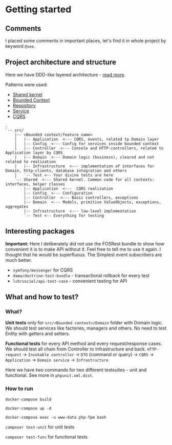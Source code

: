 # Getting started

## Comments

I placed some comments in important places, let's find it in whole project by keyword `@see`.

## Project architecture and structure

Here we have DDD-like layered architecture - [read more](https://vaadin.com/learn/tutorials/ddd/strategic_domain_driven_design).

Patterns were used:
* [Shared kernel](https://vaadin.com/learn/tutorials/ddd/strategic_domain_driven_design#_shared_kernel)
* [Bounded Context](https://3-info.ru/post/10154)
* [Repository](https://github.com/dddinphp/repository-examples)
* [Service](https://lostechies.com/jimmybogard/2008/08/21/services-in-domain-driven-design/)
* [CQRS](https://martinfowler.com/bliki/CQRS.html)

```
.
`-- src/
    |-- <Bounded context/feature name>
    |   |-- Application  <--- CQRS, events, related tp Domain layer
    |   |-- Config  <--- Config for services inside bounded context
    |   |-- Controller  <--- Console and HTTP-controllers, related to Application layer by CQRS
    |   |-- Domain  <--- Domain logic (business), cleared and not related to realization
    |   |-- Infrastructure  <--- implementation of interfaces for Domain, http-clients, database integration and others
    |   `-- Test <-- Your divine tests are here
    `-- Shared  <--- Shared kernel. Common code for all contexts: interfaces, helper classes
        |-- Application  <---  CQRS realization
        |-- Config  <--- Configuration
        |-- Controller  <--- Basic controllers, exceptions
        |-- Domain  <--- Models, primitive ValueObjects, exceptions, aggregates
        |-- Infrastructure  <--- low-level implementation
        `-- Test <-- Everything for testing
```

## Interesting packages

**Important:** Here I deliberately did not use the FOSRest bundle to show how convenient it is to make API without it.
Feel free to tell me to use it again. I thought that he would be superfluous. The Simplest event subscribers are much better.

* `symfony/messenger` for CQRS
* `dama/doctrine-test-bundle` - transactional rollback for every test
* `lchrusciel/api-test-case` - convenient testing for API

## What and how to test?

### What?

**Unit tests** only for `src/<Bounded context>/Domain` folder with Domain logic. 
We should test services like factories, managers and others.
No need to test Entity with getters and setters.

**Functional tests** for every API method and every request/response cases.
We should test all chain from Controller to Infrastructure and back.
`HTTP-request` -> `Invokable controller` -> `DTO` (command or query) -> `CQRS` -> `Application` -> `Domain service` -> `Infrastructure`

Here we have two commands for two different testsuites - unit and functional. See more in `phpunit.xml.dist`.

### How to run

`docker-compose build`

`docker-compose up -d`

`docker-compose exec -u www-data php-fpm bash`

`composer test-unit` for unit tests

`composer test-func` for functional tests